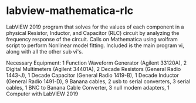 # labview-mathematica-rlc
LabVIEW 2019 program that solves for the values of each component in a physical Resistor, Inductor, and Capacitor (RLC) circuit by analyzing the frequency response of the circuit.
Calls on Mathematica using wolfram script to perform Nonlinear model fitting.
Included is the main program vi, along with all the other sub vi's. 

Necessary Equipment: 
1 Function Waveform Generator (Agilent 33120A), 
2 Digital Multimeters (Agilent 34401A),
2 Decade Resistors (General Radio 1443-J),
1 Decade Capacitor (General Radio 1419-B),
1 Decade Inductor (General Radio 1491-D), 
9 Banana cables,
2 usb to serial converters,
3 serial cables,
1 BNC to Banana Cable Converter,
3 null modem adapters,
1 Computer with LabVIEW 2019
